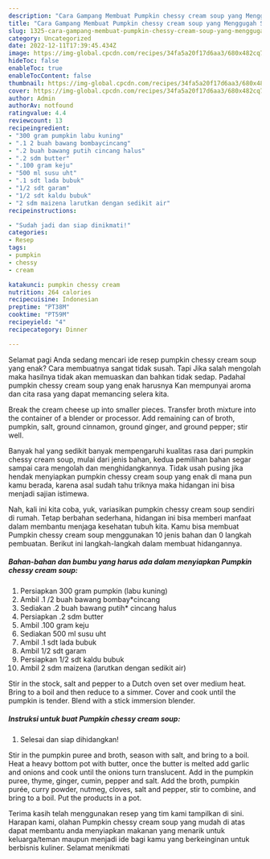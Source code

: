 ```yaml
---
description: "Cara Gampang Membuat Pumpkin chessy cream soup yang Menggugah Selera"
title: "Cara Gampang Membuat Pumpkin chessy cream soup yang Menggugah Selera"
slug: 1325-cara-gampang-membuat-pumpkin-chessy-cream-soup-yang-menggugah-selera
category: Uncategorized
date: 2022-12-11T17:39:45.434Z
image: https://img-global.cpcdn.com/recipes/34fa5a20f17d6aa3/680x482cq70/pumpkin-chessy-cream-soup-foto-resep-utama.jpg
hideToc: false
enableToc: true
enableTocContent: false
thumbnail: https://img-global.cpcdn.com/recipes/34fa5a20f17d6aa3/680x482cq70/pumpkin-chessy-cream-soup-foto-resep-utama.jpg
cover: https://img-global.cpcdn.com/recipes/34fa5a20f17d6aa3/680x482cq70/pumpkin-chessy-cream-soup-foto-resep-utama.jpg
author: Admin
authorAv: notfound
ratingvalue: 4.4
reviewcount: 13
recipeingredient:
- "300 gram pumpkin labu kuning"
- ".1 2 buah bawang bombaycincang"
- ".2 buah bawang putih cincang halus"
- ".2 sdm butter"
- ".100 gram keju"
- "500 ml susu uht"
- ".1 sdt lada bubuk"
- "1/2 sdt garam"
- "1/2 sdt kaldu bubuk"
- "2 sdm maizena larutkan dengan sedikit air"
recipeinstructions:

- "Sudah jadi dan siap dinikmati!"
categories:
- Resep
tags:
- pumpkin
- chessy
- cream

katakunci: pumpkin chessy cream 
nutrition: 264 calories
recipecuisine: Indonesian
preptime: "PT38M"
cooktime: "PT59M"
recipeyield: "4"
recipecategory: Dinner

---
```



Selamat pagi Anda sedang mencari ide resep pumpkin chessy cream soup yang enak? Cara membuatnya sangat tidak susah. Tapi Jika salah mengolah maka hasilnya tidak akan memuaskan dan bahkan tidak sedap. Padahal pumpkin chessy cream soup yang enak harusnya Kan mempunyai aroma dan cita rasa yang dapat memancing selera kita.


Break the cream cheese up into smaller pieces. Transfer broth mixture into the container of a blender or processor. Add remaining can of broth, pumpkin, salt, ground cinnamon, ground ginger, and ground pepper; stir well.

Banyak hal yang sedikit banyak mempengaruhi kualitas rasa dari pumpkin chessy cream soup, mulai dari jenis bahan, kedua pemilihan bahan segar sampai cara mengolah dan menghidangkannya. Tidak usah pusing jika hendak menyiapkan pumpkin chessy cream soup yang enak di mana pun kamu berada, karena asal sudah tahu triknya maka hidangan ini bisa menjadi sajian istimewa.


Nah, kali ini kita coba, yuk, variasikan pumpkin chessy cream soup sendiri di rumah. Tetap berbahan sederhana, hidangan ini bisa memberi manfaat dalam membantu menjaga kesehatan tubuh kita. Kamu bisa membuat Pumpkin chessy cream soup menggunakan 10 jenis bahan dan 0 langkah pembuatan. Berikut ini langkah-langkah dalam membuat hidangannya.

<!--inarticleads1-->

##### Bahan-bahan dan bumbu yang harus ada dalam menyiapkan Pumpkin chessy cream soup:

1. Persiapkan 300 gram pumpkin (labu kuning)
1. Ambil .1 /2 buah bawang bombay*cincang
1. Sediakan .2 buah bawang putih* cincang halus
1. Persiapkan .2 sdm butter
1. Ambil .100 gram keju
1. Sediakan 500 ml susu uht
1. Ambil .1 sdt lada bubuk
1. Ambil 1/2 sdt garam
1. Persiapkan 1/2 sdt kaldu bubuk
1. Ambil 2 sdm maizena (larutkan dengan sedikit air)


Stir in the stock, salt and pepper to a Dutch oven set over medium heat. Bring to a boil and then reduce to a simmer. Cover and cook until the pumpkin is tender. Blend with a stick immersion blender. 

<!--inarticleads2-->

##### Instruksi untuk buat Pumpkin chessy cream soup:


1. Selesai dan siap dihidangkan!

Stir in the pumpkin puree and broth, season with salt, and bring to a boil. Heat a heavy bottom pot with butter, once the butter is melted add garlic and onions and cook until the onions turn translucent. Add in the pumpkin puree, thyme, ginger, cumin, pepper and salt. Add the broth, pumpkin purée, curry powder, nutmeg, cloves, salt and pepper, stir to combine, and bring to a boil. Put the products in a pot. 

Terima kasih telah menggunakan resep yang tim kami tampilkan di sini. Harapan kami, olahan Pumpkin chessy cream soup yang mudah di atas dapat membantu anda menyiapkan makanan yang menarik untuk keluarga/teman maupun menjadi ide bagi kamu yang berkeinginan untuk berbisnis kuliner. Selamat menikmati
